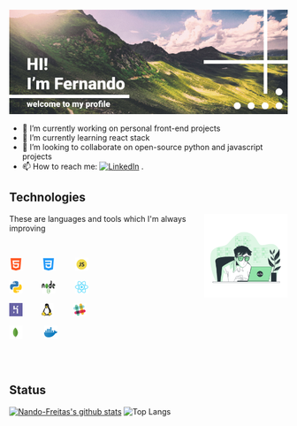 ![Hi-There](https://github.com/Nando-Freitas/Nando-Freitas/blob/master/Frame%201.png)

<!--**Nando-Freitas/Nando-Freitas** is a ✨ _special_ ✨ repository because its `README.md` (this file) appears on your GitHub profile.-->

- 🔭 I’m currently working on personal front-end projects
- 🌱 I’m currently learning react stack
- 👯 I’m looking to collaborate on open-source python and javascript projects
- 📫 How to reach me: <a href="https://www.linkedin.com/in/fernando-santos-de-freitas-796ab2127/" target="_blank"><img src="https://img.shields.io/badge/LinkedIn-%230077B5.svg?&style=flat-square&logo=linkedin&logoColor=white" alt="LinkedIn"></a> .

## Technologies
<p>
   <p float="right" align="right" widht="50%" margin-right="5%">
      <img align="right" src="https://github.com/Nando-Freitas/Nando-Freitas/blob/master/Coding.gif" width="30%" height="30%">
   </p>
   <p float="left" align="left" width="50%">
      These are languages and tools which I'm always improving
   </p>
   </br>
   <p float="left" widht="50%">
       <img src="./icons/html5.png">&nbsp;&nbsp;&nbsp;&nbsp;&nbsp;&nbsp;&nbsp;&nbsp;
       <img src="./icons/css3.png">&nbsp;&nbsp;&nbsp;&nbsp;&nbsp;&nbsp;&nbsp;&nbsp;
       <img src="./icons/javascript.png">&nbsp;&nbsp;&nbsp;&nbsp;&nbsp;&nbsp;&nbsp;&nbsp;
   </p>
   <p float="left" widht="50%">
       <img src="./icons/python.png">&nbsp;&nbsp;&nbsp;&nbsp;&nbsp;&nbsp;&nbsp;&nbsp;
       <img src="./icons/nodejs-1.svg" width="24px" height="24px">&nbsp;&nbsp;&nbsp;&nbsp;&nbsp;&nbsp;&nbsp;&nbsp;
       <img src="./icons/react.png">&nbsp;&nbsp;&nbsp;&nbsp;&nbsp;&nbsp;&nbsp;&nbsp;&nbsp;  
   </p>
   <p float="left" widht="50%">
       <img src="./icons/heroku-4.svg" height="24px" widht="24px">&nbsp;&nbsp;&nbsp;&nbsp;&nbsp;&nbsp;&nbsp;
       <img src="./icons/linux-tux-1.svg" width="24px" height="24px">&nbsp;&nbsp;&nbsp;&nbsp;&nbsp;&nbsp;&nbsp;&nbsp;
       <img src="./icons/slack.png">&nbsp;&nbsp;&nbsp;&nbsp;&nbsp;&nbsp;&nbsp;&nbsp;
   </p>
   <p float="left" widht="50%">
       <img src="./icons/mongodb.svg" width="24px" height="24px">&nbsp;&nbsp;&nbsp;&nbsp;&nbsp;&nbsp;&nbsp;&nbsp;&nbsp;
       <img src="./icons/docker.png">&nbsp;&nbsp;&nbsp;&nbsp;&nbsp;&nbsp;&nbsp;&nbsp;
   </p>
</p>

</br>
</br>

## Status

[![Nando-Freitas's github stats](https://github-readme-stats.vercel.app/api?username=Nando-Freitas)](https://github.com/Nando-Freitas/github-readme-stats)   ![Top Langs](https://github-readme-stats.vercel.app/api/top-langs/?username=Nando-Freitas&hide=TeX&layout=compact)
